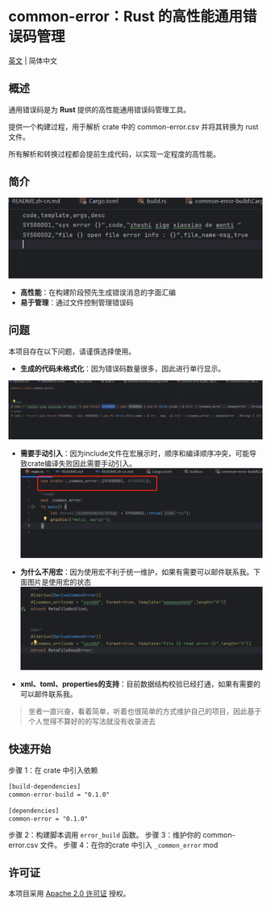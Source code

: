 # common-error：Rust 的高性能通用错误码管理

[英文](README.en) | 简体中文

## 概述

通用错误码是为 **Rust** 提供的高性能通用错误码管理工具。

提供一个构建过程，用于解析 crate 中的 common-error.csv 并将其转换为 rust 文件。

所有解析和转换过程都会提前生成代码，以实现一定程度的高性能。

## 简介

![CSV示例](assets/template.png)

- **高性能**：在构建阶段预先生成错误消息的字面汇编
- **易于管理**：通过文件控制管理错误码

## 问题
本项目存在以下问题，请谨慎选择使用。
- **生成的代码未格式化**：因为错误码数量很多，因此进行单行显示。

![未格式化](assets/_common_error.png)

- **需要手动引入**：因为include文件在宏展示时，顺序和编译顺序冲突，可能导致crate编译失败因此需要手动引入。
![未格式化](assets/use_demo.png)

- **为什么不用宏**：因为使用宏不利于统一维护，如果有需要可以邮件联系我。下面图片是使用宏的状态
  ![未格式化](assets/use_macro.png)

- **xml、toml、properties的支持**：目前数据结构校验已经打通，如果有需要的可以邮件联系我。
> 坐者一直兴奋，看着简单，听着也很简单的方式维护自己的项目，因此基于个人觉得不算好的的写法就没有收录进去


## 快速开始

步骤 1：在 crate 中引入依赖
```chatinput
[build-dependencies]
common-error-build = "0.1.0"

[dependencies]
common-error = "0.1.0"
```

步骤 2：构建脚本调用 `error_build` 函数。
步骤 3：维护你的 common-error.csv 文件。
步骤 4：在你的crate 中引入 `_common_error` mod

## 许可证

本项目采用 [Apache 2.0 许可证](LICENSE) 授权。
